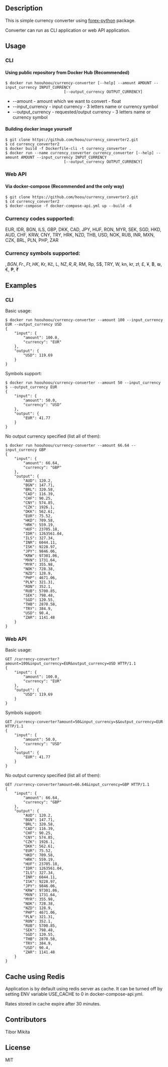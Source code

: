## Description

This is simple currency converter using [forex-python](https://pypi.python.org/pypi/forex-python) package.

Converter can run as CLI application or web API application.

## Usage

### CLI
#### Using public repository from Docker Hub (Recommended)
```
$ docker run hoouhoou/currency-converter [--help] --amount AMOUNT --input_currency INPUT_CURRENCY
                          [--output_currency OUTPUT_CURRENCY]
```
- --amount - amount which we want to convert - float
- --input_currency - input currency - 3 letters name or currency symbol
- --output_currency - requested/output currency - 3 letters name or currency symbol

#### Building docker image yourself
```
$ git clone https://github.com/hoou/currency_converter2.git
$ cd currency_converter2
$ docker build -f Dockerfile-cli -t currency_converter .
$ docker run --name currency_converter currency_converter [--help] --amount AMOUNT --input_currency INPUT_CURRENCY
                          [--output_currency OUTPUT_CURRENCY]
```

### Web API
#### Via docker-compose (Recommended and the only way)
```
$ git clone https://github.com/hoou/currency_converter2.git
$ cd currency_converter2
$ docker-compose -f docker-compose-api.yml up --build -d
```


### Currency codes supported:
EUR, IDR, BGN, ILS, GBP, DKK, CAD, JPY, HUF, RON, MYR, SEK, SGD, HKD, AUD, CHF, KRW, CNY, TRY, HRK, NZD, THB, USD, NOK, RUB, INR, MXN, CZK, BRL, PLN, PHP, ZAR

### Currency symbols supported:
$, BGN, Fr., Ft, HK$, Kr, Kč, L, NZ$, R, R$, RM, Rp, S$, TRY, W, kn, kr, zł, £, ¥, ฿, ₪, €, ₱, ₹

## Examples
### CLI
Basic usage:
```
$ docker run hoouhoou/currency-converter --amount 100 --input_currency EUR --output_currency USD
{
    "input": {
        "amount": 100.0,
        "currency": "EUR"
    },
    "output": {
        "USD": 119.69
    }
}
```

Symbols support:
```
$ docker run hoouhoou/currency-converter --amount 50 --input_currency $ --output_currency EUR
{
    "input": {
        "amount": 50.0,
        "currency": "USD"
    },
    "output": {
        "EUR": 41.77
    }
}
```

No output currency specified (list all of them):

```
$ docker run hoouhoou/currency-converter --amount 66.64 --input_currency GBP
{
    "input": {
        "amount": 66.64,
        "currency": "GBP"
    },
    "output": {
        "AUD": 120.2,
        "BGN": 147.71,
        "BRL": 320.58,
        "CAD": 116.39,
        "CHF": 90.25,
        "CNY": 574.85,
        "CZK": 1926.1,
        "DKK": 562.61,
        "EUR": 75.52,
        "HKD": 709.58,
        "HRK": 559.19,
        "HUF": 23705.18,
        "IDR": 1263561.04,
        "ILS": 327.34,
        "INR": 6044.11,
        "ISK": 9228.97,
        "JPY": 9846.06,
        "KRW": 97301.06,
        "MXN": 1731.64,
        "MYR": 355.98,
        "NOK": 728.38,
        "NZD": 128.9,
        "PHP": 4671.06,
        "PLN": 321.31,
        "RON": 352.1,
        "RUB": 5700.85,
        "SEK": 798.48,
        "SGD": 120.55,
        "THB": 2870.58,
        "TRY": 384.9,
        "USD": 90.4,
        "ZAR": 1141.48
    }
}
```

### Web API
Basic usage:
```
GET /currency-converter?amount=100&input_currency=EUR&output_currency=USD HTTP/1.1
{
    "input": {
        "amount": 100.0,
        "currency": "EUR"
    },
    "output": {
        "USD": 119.69
    }
}
```

Symbols support:
```
GET /currency-converter?amount=50&input_currency=$&output_currency=EUR HTTP/1.1
{
    "input": {
        "amount": 50.0,
        "currency": "USD"
    },
    "output": {
        "EUR": 41.77
    }
}
```

No output currency specified (list all of them):

```
GET /currency-converter?amount=66.64&input_currency=GBP HTTP/1.1
{
    "input": {
        "amount": 66.64,
        "currency": "GBP"
    },
    "output": {
        "AUD": 120.2,
        "BGN": 147.71,
        "BRL": 320.58,
        "CAD": 116.39,
        "CHF": 90.25,
        "CNY": 574.85,
        "CZK": 1926.1,
        "DKK": 562.61,
        "EUR": 75.52,
        "HKD": 709.58,
        "HRK": 559.19,
        "HUF": 23705.18,
        "IDR": 1263561.04,
        "ILS": 327.34,
        "INR": 6044.11,
        "ISK": 9228.97,
        "JPY": 9846.06,
        "KRW": 97301.06,
        "MXN": 1731.64,
        "MYR": 355.98,
        "NOK": 728.38,
        "NZD": 128.9,
        "PHP": 4671.06,
        "PLN": 321.31,
        "RON": 352.1,
        "RUB": 5700.85,
        "SEK": 798.48,
        "SGD": 120.55,
        "THB": 2870.58,
        "TRY": 384.9,
        "USD": 90.4,
        "ZAR": 1141.48
    }
}
```

## Cache using Redis
Application is by default using redis server as cache. It can be turned off by setting ENV variable USE_CACHE to 0 in docker-compose-api.yml.

Rates stored in cache expire after 30 minutes.

## Contributors

Tibor Mikita

## License

MIT
